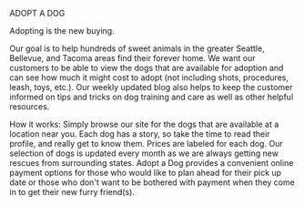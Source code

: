 ADOPT A DOG

Adopting is the new buying. 

Our goal is to help hundreds of sweet animals in the greater Seattle, Bellevue, and Tacoma areas find their forever home. We want our customers to be able to view the dogs that are available for adoption and can see how much it might cost to adopt (not including shots, procedures, leash, toys, etc.). Our weekly updated blog also helps to keep the customer informed on tips and tricks on dog training and care as well as other helpful resources.
 
How it works:
Simply browse our site for the dogs that are available at a location near you. Each dog has a story, so take the time to read their profile, and really get to know them. Prices are labeled for each dog. Our selection of dogs is updated every month as we are always getting new rescues from surrounding states. Adopt a Dog provides a convenient online payment options for those who would like to plan ahead for their pick up date or those who don't want to be bothered with payment when they come in to get their new furry friend(s).  
